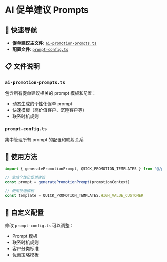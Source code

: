 # AI 促单建议 Prompts

## 📍 快速导航

- **促单建议主文件**: [`ai-promotion-prompts.ts`](./ai-promotion-prompts.ts)
- **配置文件**: [`prompt-config.ts`](./prompt-config.ts)

## 📋 文件说明

### `ai-promotion-prompts.ts`
包含所有促单建议相关的 prompt 模板和配置：
- 动态生成的个性化促单 prompt
- 快速模板（高价值客户、沉睡客户等）
- 联系时机规则

### `prompt-config.ts`
集中管理所有 prompt 的配置和映射关系

## 🚀 使用方法

```typescript
import { generatePromotionPrompt, QUICK_PROMOTION_TEMPLATES } from '@/prompts/ai-promotion-prompts'

// 生成个性化促单建议
const prompt = generatePromotionPrompt(promotionContext)

// 使用快速模板
const template = QUICK_PROMOTION_TEMPLATES.HIGH_VALUE_CUSTOMER
```

## 🔧 自定义配置

修改 `prompt-config.ts` 可以调整：
- Prompt 模板
- 联系时机规则
- 客户分类标准
- 优惠策略模板